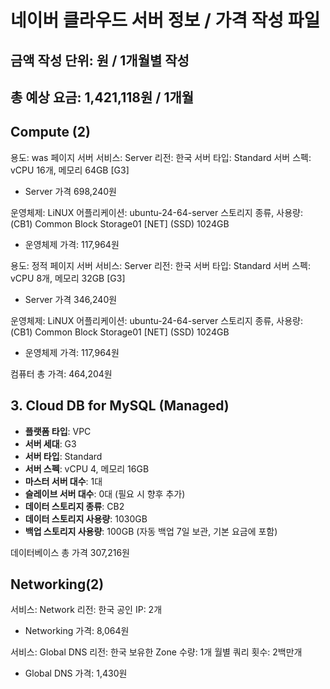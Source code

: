 # 네이버 클라우드 서버 정보 / 가격 작성 파일
## 금액 작성 단위: 원 / 1개월별 작성
## 총 예상 요금: 1,421,118원 / 1개월
## Compute (2)
용도: was 페이지 서버
서비스: Server
리전: 한국
서버 타입: Standard
서버 스펙: vCPU 16개, 메모리 64GB [G3]
 - Server 가격 698,240원

운영체제: LiNUX
어플리케이션: ubuntu-24-64-server
스토리지 종류, 사용량: (CB1) Common Block Storage01 [NET] (SSD) 1024GB
 - 운영체제 가격: 117,964원

용도: 정적 페이지 서버
서비스: Server
리전: 한국
서버 타입: Standard
서버 스펙: vCPU 8개, 메모리 32GB [G3]
 - Server 가격 346,240원

운영체제: LiNUX
어플리케이션: ubuntu-24-64-server
스토리지 종류, 사용량: (CB1) Common Block Storage01 [NET] (SSD) 1024GB
 - 운영체제 가격: 117,964원

컴퓨터 총 가격: 464,204원
 
## 3. Cloud DB for MySQL (Managed)
- **플랫폼 타입**: VPC
- **서버 세대**: G3
- **서버 타입**: Standard
- **서버 스펙**: vCPU 4, 메모리 16GB
- **마스터 서버 대수**: 1대
- **슬레이브 서버 대수**: 0대 (필요 시 향후 추가)
- **데이터 스토리지 종류**: CB2
- **데이터 스토리지 사용량**: 1030GB
- **백업 스토리지 사용량**: 100GB (자동 백업 7일 보관, 기본 요금에 포함)

데이터베이스 총 가격 307,216원

## Networking(2)
서비스: Network
리전: 한국
공인 IP: 2개
 - Networking 가격: 8,064원

서비스: Global DNS
리전: 한국
보유한 Zone 수량: 1개
월별 쿼리 횟수: 2백만개
 - Global DNS 가격: 1,430원
